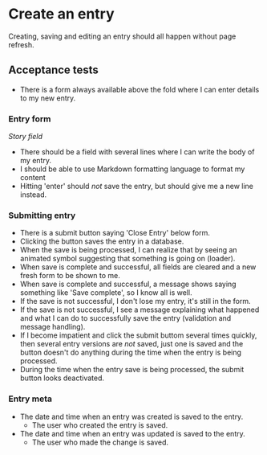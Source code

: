 # Create an entry

Creating, saving and editing an entry should all happen without page refresh.

## Acceptance tests

- There is a form always available above the fold where I can enter details
to my new entry.

### Entry form

*Story field*

- There should be a field with several lines where I can write the body of my entry.
- I should be able to use Markdown formatting language to format my content
- Hitting 'enter' should _not_ save the entry, but should give me a new line instead.

### Submitting entry

- There is a submit button saying 'Close Entry' below form.
- Clicking the button saves the entry in a database.
- When the save is being processed, I can realize that by seeing an animated symbol suggesting that something is going on (loader).
- When save is complete and successful, all fields are cleared and a new fresh form to be shown to me.
- When save is complete and successful, a message shows saying something like 'Save complete', so I know all is well.
- If the save is not successful, I don't lose my entry, it's still in the form.
- If the save is not successful, I see a message explaining what happened and what I can do to successfully save the entry (validation and message handling).
- If I become impatient and click the submit buttom several times quickly, then several entry versions are _not_ saved, just one is saved and the button doesn't do anything during the time when the entry is being processed.
- During the time when the entry save is being processed, the submit button looks deactivated.

### Entry meta

- The date and time when an entry was created is saved to the entry.
  - The user who created the entry is saved.
- The date and time when an entry was updated is saved to the entry.
  - The user who made the change is saved.
